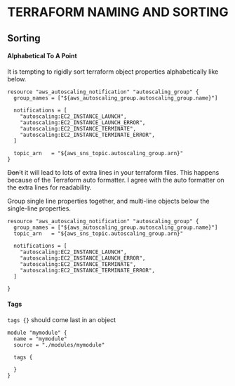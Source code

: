 # TERRAFORM NAMING AND SORTING

## Sorting

#### Alphabetical To A Point

It is tempting to rigidly sort terraform object properties alphabetically like
below.

```hcl
resource "aws_autoscaling_notification" "autoscaling_group" {
  group_names = ["${aws_autoscaling_group.autoscaling_group.name}"]

  notifications = [
    "autoscaling:EC2_INSTANCE_LAUNCH",
    "autoscaling:EC2_INSTANCE_LAUNCH_ERROR",
    "autoscaling:EC2_INSTANCE_TERMINATE",
    "autoscaling:EC2_INSTANCE_TERMINATE_ERROR",
  ]

  topic_arn   = "${aws_sns_topic.autoscaling_group.arn}"
}
```

~~Don't~~ it will lead to lots of extra lines in your terraform files. This
happens because of the Terraform auto formatter. I agree with the auto
formatter on the extra lines for readability.

Group single line properties together, and multi-line objects below the
single-line properties.

```hcl
resource "aws_autoscaling_notification" "autoscaling_group" {
  group_names = ["${aws_autoscaling_group.autoscaling_group.name}"]
  topic_arn   = "${aws_sns_topic.autoscaling_group.arn}"

  notifications = [
    "autoscaling:EC2_INSTANCE_LAUNCH",
    "autoscaling:EC2_INSTANCE_LAUNCH_ERROR",
    "autoscaling:EC2_INSTANCE_TERMINATE",
    "autoscaling:EC2_INSTANCE_TERMINATE_ERROR",
  ]

}
```

#### Tags

`tags {}` should come last in an object

```hcl
module "mymodule" {
  name = "mymodule"
  source = "./modules/mymodule"

  tags {

  }
}
```
